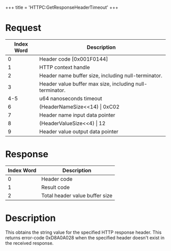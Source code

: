 +++
title = 'HTTPC:GetResponseHeaderTimeout'
+++

# Request

| Index Word | Description                                              |
|------------|----------------------------------------------------------|
| 0          | Header code \[0x001F0144\]                               |
| 1          | HTTP context handle                                      |
| 2          | Header name buffer size, including null-terminator.      |
| 3          | Header value buffer max size, including null-terminator. |
| 4-5        | u64 nanoseconds timeout                                  |
| 6          | (HeaderNameSize\<\<14) \| 0xC02                          |
| 7          | Header name input data pointer                           |
| 8          | (HeaderValueSize\<\<4) \| 12                             |
| 9          | Header value output data pointer                         |

# Response

| Index Word | Description                    |
|------------|--------------------------------|
| 0          | Header code                    |
| 1          | Result code                    |
| 2          | Total header value buffer size |

# Description

This obtains the string value for the specified HTTP response header.
This returns error-code 0xD8A0A028 when the specified header doesn't
exist in the received response.
